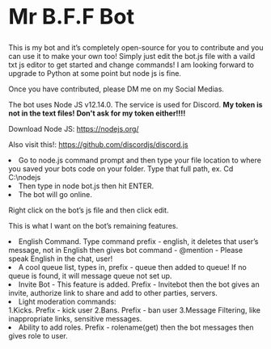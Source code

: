 <h1 style="font-size:300%;"><b>Mr B.F.F Bot</b></h1>

This is my bot and it’s completely open-source for you to contribute and you can use it to make your own too! Simply just edit the bot.js file with a vaild txt js editor to get started and change commands! I am looking forward to upgrade to Python at some point but node js is fine.

Once you have contributed, please DM me on my Social Medias.

The bot uses Node JS v12.14.0.
The service is used for Discord. <b>My token is not in the text files! Don't ask for my token either!!!!</b>

Download Node JS: https://nodejs.org/

Also visit this!: https://github.com/discordjs/discord.js

<li>Go to node.js command prompt and then type your file location to where you saved your bots code on your folder. Type that full path, ex. Cd C:\nodejs</li>
<li>Then type in node bot.js then hit ENTER.</li>
<li>The bot will go online.</li>

Right click on the bot’s js file and then click edit.

This is what I want on the bot’s remaining features.
<li>English Command. Type command prefix - english, it deletes that user’s message, not in English then gives bot command - @mention - Please speak English in the chat, user!</li>
<li>A cool queue list, types in, prefix - queue then added to queue! If no queue is found, it will message queue not set up.</li>
<li>Invite Bot - This feature is added. Prefix - Invitebot then the bot gives an invite, authorize link to share and add to other parties, servers.</li>
<li>Light moderation commands:</li>
1.Kicks. Prefix - kick user
2.Bans. Prefix - ban user
3.Message Filtering, like inappropriate links, sensitive messages.</li>
<li>Ability to add roles. Prefix - rolename(get) then the bot messages then gives role to user.</li>
